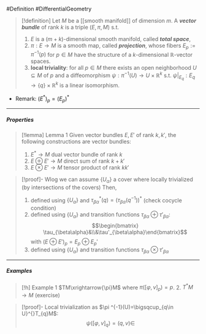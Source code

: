 #Definition #DifferentialGeometry 

> [!definition]
> Let $M$ be a [[smooth manifold]] of dimension $m$. A ***vector bundle*** of rank $k$ is a triple $(E,\pi,M)$ s.t.
> 1. $E$ is a $(m+k)$-dimensional smooth manifold, called ***total space***,
> 2. $\pi: E\to M$ is a smooth map, called ***projection***, whose fibers $E_{p}:=\pi ^{-1}(p)$ for $p\in M$ have the structure of a $k$-dimensional $\mathbb{R}$-vector spaces.
> 3. **local triviality**: for all $p\in M$ there exists an open neighborhood $U\subseteq M$ of $p$ and a diffeomorphism $\psi:\pi ^{-1}(U)\to U\times \mathbb{R}^k$ s.t. $\psi|_{E_{q}}:E_{q}\to \{ q \}\times \mathbb{R}^k$ is a linear isomorphism.
- Remark: $(E^{*})_{p}=(E_{p})^{*}$
---
##### Properties
> [!lemma] Lemma 1
> Given vector bundles $E,E'$ of rank $k,k'$, the following constructions are vector bundles:
> 1. $E^{*}\to M$ dual vector bundle of rank $k$
> 2. $E\oplus E'\to M$ direct sum of rank $k+k'$
> 3. $E \otimes E'\to M$ tensor product of rank $kk'$

> [!proof]-
> Wlog we can assume $\{ U_{\alpha} \}$ a cover where locally trivialized (by intersections of the covers) Then,
> 1. defined using $\{ U_{\alpha} \}$ and $\tau_{\beta\alpha}^{*}(q)=(\tau_{\beta\alpha}(q^{-1}))^{*}$ (check cocycle condition)
> 2. defined using $\{ U_{\alpha} \}$ and transition functions $\tau_{\beta\alpha}\oplus \tau'_{\beta\alpha}$:$$\begin{bmatrix} \tau_{\beta\alpha}&\\&\tau'_{\beta\alpha}\end{bmatrix}$$with $(E\oplus E')_{p}=E_{p}\oplus E_{p}'$
> 3. defined using $\{ U_{\alpha} \}$ and transition functions $\tau_{\beta\alpha}\otimes \tau'_{\beta\alpha}$
---
##### Examples
> [!h] Example 1
> $TM\xrightarrow{\pi}M$ where $\pi([\varphi,v]_{p})=p$. 
> 2. $T^{*}M\to M$ (exercise)

> [!proof]-
> Local trivialization as $\pi ^{-1}(U)=\bigsqcup_{q\in U}^{}T_{q}M$: $$\psi([\varphi,v]_{q})=(q,v)\in $$

